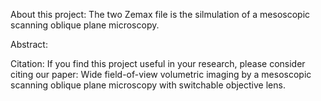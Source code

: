 About this project:
      The two Zemax file is the silmulation of a mesoscopic scanning oblique plane microscopy.
      
Abstract:


Citation:
If you find this project useful in your research, please consider citing our paper: Wide field-of-view volumetric imaging by a mesoscopic scanning oblique plane microscopy with switchable objective lens.
